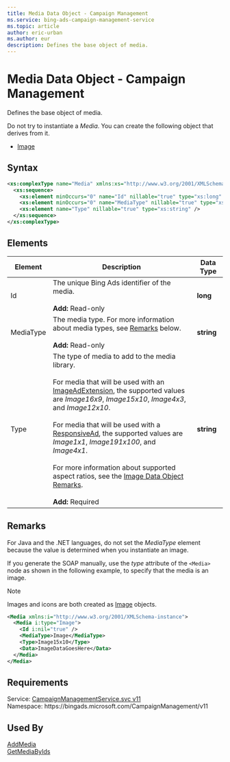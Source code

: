 ```yaml
---
title: Media Data Object - Campaign Management
ms.service: bing-ads-campaign-management-service
ms.topic: article
author: eric-urban
ms.author: eur
description: Defines the base object of media.
---
```

# Media Data Object - Campaign Management
Defines the base object of media.

Do not try to instantiate a *Media*. You can create the following object that derives from it.
-   [Image](image.md)  

## Syntax
```xml
<xs:complexType name="Media" xmlns:xs="http://www.w3.org/2001/XMLSchema">
  <xs:sequence>
    <xs:element minOccurs="0" name="Id" nillable="true" type="xs:long" />
    <xs:element minOccurs="0" name="MediaType" nillable="true" type="xs:string" />
    <xs:element name="Type" nillable="true" type="xs:string" />
  </xs:sequence>
</xs:complexType>
```

## <a name="elements"></a>Elements

|Element|Description|Data Type|
|-----------|---------------|-------------|
|<a name="id"></a>Id|The unique Bing Ads identifier of the media.<br/><br/>**Add:** Read-only|**long**|
|<a name="mediatype"></a>MediaType|The media type. For more information about media types, see [Remarks](#remarks) below.<br/><br/>**Add:** Read-only|**string**|
|<a name="type"></a>Type|The type of media to add to the media library.<br /><br />For media that will be used with an [ImageAdExtension](imageadextension.md), the supported values are *Image16x9*, *Image15x10*, *Image4x3*, and *Image12x10*.<br /><br />For media that will be used with a [ResponsiveAd](responsivead.md), the supported values are *Image1x1*, *Image191x100*, and *Image4x1*.<br /><br />For more information about supported aspect ratios, see the [Image Data Object Remarks](image.md#remarks).<br/><br/>**Add:** Required|**string**|

## <a name="remarks"></a>Remarks
For Java and the .NET languages, do not set the *MediaType* element because the value is determined when you instantiate an image.

If you generate the SOAP manually, use the *type* attribute of the `<Media>` node as shown in the following example, to specify that the media is an image.

> [!NOTE]
> Images and icons are both created as [Image](image.md) objects. 

```xml
<Media xmlns:i="http://www.w3.org/2001/XMLSchema-instance">
  <Media i:type="Image">
    <Id i:nil="true" />
    <MediaType>Image</MediaType>
    <Type>Image15x10</Type>
    <Data>ImageDataGoesHere</Data>
  </Media>
</Media>
```

## Requirements
Service: [CampaignManagementService.svc v11](https://campaign.api.bingads.microsoft.com/Api/Advertiser/CampaignManagement/v11/CampaignManagementService.svc)  
Namespace: https\://bingads.microsoft.com/CampaignManagement/v11  

## Used By
[AddMedia](addmedia.md)  
[GetMediaByIds](getmediabyids.md)  
